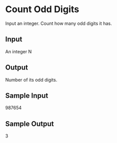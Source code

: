 # Count Odd Digits

Input an integer. Count how many odd digits it has.

## Input
An integer N

## Output
Number of its odd digits.

## Sample Input
987654

## Sample Output
3

